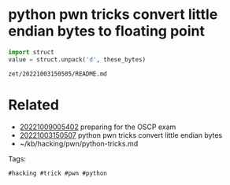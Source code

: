 # python pwn tricks convert little endian bytes to floating point
```python
import struct
value = struct.unpack('d', these_bytes)
```


` zet/20221003150505/README.md `

# Related

- [20221009005402](/zet/20221009005402/README.md) preparing for the OSCP exam
- [20221003150507](/zet/20221003150507/README.md) python pwn tricks convert little endian bytes
- ~/kb/hacking/pwn/python-tricks.md

Tags:

    #hacking #trick #pwn #python 
